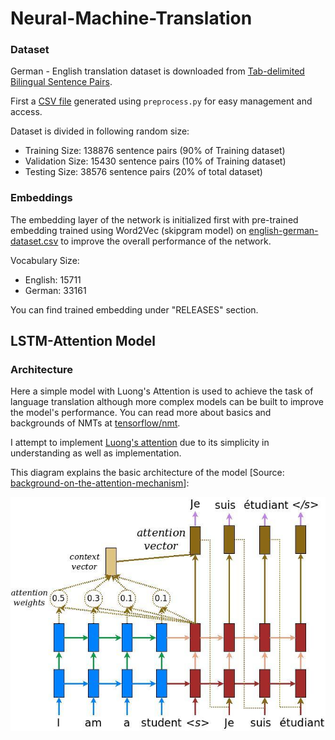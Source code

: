 # Neural-Machine-Translation

### Dataset

German - English translation dataset is downloaded from [Tab-delimited Bilingual Sentence Pairs](http://www.manythings.org/anki/).

First a [CSV file](english-german-dataset.csv) generated using `preprocess.py` for easy management and access.

Dataset is divided in following random size:
 - Training Size: 138876 sentence pairs (90% of Training dataset)
 - Validation Size: 15430 sentence pairs (10% of Training dataset)
 - Testing Size: 38576 sentence pairs (20% of total dataset)

### Embeddings

The embedding layer of the network is initialized first with pre-trained embedding trained using Word2Vec (skipgram model) on [english-german-dataset.csv](dataset/english-german-dataset.csv) to improve the overall performance of the network.

Vocabulary Size:
 - English: 15711
 - German: 33161

You can find trained embedding under "RELEASES" section.

## LSTM-Attention Model

### Architecture

Here a simple model with Luong's Attention is used to achieve the task of language translation although more complex models can be built to improve the model's performance. You can read more about basics and backgrounds of NMTs at [tensorflow/nmt](https://github.com/tensorflow/nmt#basic).

I attempt to implement [Luong's attention](https://arxiv.org/pdf/1508.04025.pdf) due to its simplicity in understanding as well as implementation.

This diagram explains the basic architecture of the model [Source: [background-on-the-attention-mechanism](https://github.com/tensorflow/nmt#background-on-the-attention-mechanism)]:
<p align="center"> <img src="results/attention_mechanism.jpg"/> </p>
